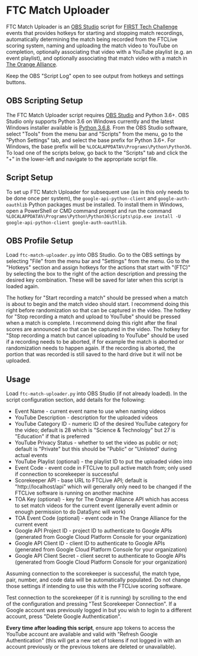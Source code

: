 # FTC Match Uploader

FTC Match Uploader is an [OBS Studio](https://obsproject.com) script for [FIRST Tech Challenge](https://www.firstinspires.org/robotics/ftc) events that provides hotkeys for starting and stopping match recordings, automatically determining the match being recorded from the FTCLive scoring system, naming and uploading the match video to YouTube on completion, optionally associating that video with a YouTube playlist (e.g. an event playlist), and optionally associating that match video with a match in [The Orange Alliance](https://theorangealliance.org/).

Keep the OBS "Script Log" open to see output from hotkeys and settings buttons.


## OBS Scripting Setup

The FTC Match Uploader script requires [OBS Studio](https://obsproject.com/) and Python 3.6+. OBS Studio only supports Python 3.6 on Windows currently and the latest Windows installer available is [Python 3.6.8](https://www.python.org/ftp/python/3.6.8/python-3.6.8-amd64.exe). From the OBS Studio software, select "Tools" from the menu bar and "Scripts" from the menu, go to the "Python Settings" tab, and select the base prefix for Python 3.6+. For Windows, the base prefix will be `%LOCALAPPDATA%\Programs\Python\Python36`. To load one of the scripts below, go back to the "Scripts" tab and click the "+" in the lower-left and navigate to the appropriate script file.


## Script Setup

To set up FTC Match Uploader for subsequent use (as in this only needs to be done once per system), the `google-api-python-client` and `google-auth-oauthlib` Python packages must be installed. To install them in Windows, open a PowerShell or CMD command prompt and run the command `%LOCALAPPDATA%\Programs\Python\Python36\Scripts\pip.exe install -U google-api-python-client google-auth-oauthlib`.


## OBS Profile Setup

Load `ftc-match-uploader.py` into OBS Studio. Go to the OBS settings by selecting "File" from the menu bar and "Settings" from the menu. Go to the "Hotkeys" section and assign hotkeys for the actions that start with "(FTC)" by selecting the box to the right of the action description and pressing the desired key combination. These will be saved for later when this script is loaded again.

The hotkey for "Start recording a match" should be pressed when a match is about to begin and the match video should start. I recommend doing this right before randomization so that can be captured in the video. The hotkey for "Stop recording a match and upload to YouTube" should be pressed when a match is complete. I recommend doing this right after the final scores are announced so that can be captured in the video. The hotkey for "Stop recording a match but cancel uploading to YouTube" should be used if a recording needs to be aborted, if for example the match is aborted or randomization needs to happen again. If the recording is aborted, the portion that was recorded is still saved to the hard drive but it will not be uploaded.


## Usage

Load `ftc-match-uploader.py` into OBS Studio (if not already loaded). In the script configuration section, add details for the following:

* Event Name - current event name to use when naming videos
* YouTube Description - description for the uploaded videos
* YouTube Category ID - numeric ID of the desired YouTube category for the video; default is 28 which is "Science & Technology" but 27 is "Education" if that is preferred
* YouTube Privacy Status - whether to set the video as public or not; default is "Private" but this should be "Public" or "Unlisted" during actual events
* YouTube Playlist (optional) - the playlist ID to put the uploaded video into
* Event Code - event code in FTCLive to pull active match from; only used if connection to scorekeeper is successful
* Scorekeeper API - base URL to FTCLive API; default is "http://localhost/api" which will generally only need to be changed if the FTCLive software is running on another machine
* TOA Key (optional) - key for The Orange Alliance API which has access to set match videos for the current event (generally event admin or enough permission to do DataSync will work)
* TOA Event Code (optional) - event code in The Orange Alliance for the current event
* Google API Project ID - project ID to authenticate to Google APIs (generated from Google Cloud Platform Console for your organization)
* Google API Client ID - client ID to authenticate to Google APIs (generated from Google Cloud Platform Console for your organization)
* Google API Client Secret - client secret to authenticate to Google APIs (generated from Google Cloud Platform Console for your organization)

Assuming connection to the scorekeeper is successful, the match type, pair, number, and code data will be automatically populated. Do not change those settings if intending to use this with the FTCLive scoring software.

Test connection to the scorekeeper (if it is running) by scrolling to the end of the configuration and pressing "Test Scorekeeper Connection". If a Google account was previously logged in but you wish to login to a different account, press "Delete Google Authentication".

**Every time after loading this script**, ensure app tokens to access the YouTube account are available and valid with "Refresh Google Authentication" (this will get a new set of tokens if not logged in with an account previously or the previous tokens are deleted or unavailable).

